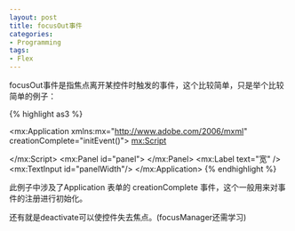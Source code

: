 ```yaml
---
layout: post
title: focusOut事件
categories:
- Programming
tags:
- Flex
---
```


focusOut事件是指焦点离开某控件时触发的事件，这个比较简单，只是举个比较简单的例子：

{% highlight as3 %}
<?xml version="1.0" encoding="utf-8"?>
<mx:Application xmlns:mx="http://www.adobe.com/2006/mxml" 
creationComplete="initEvent()">
<mx:Script>
<![CDATA[
public function initEvent():void
{
panelWidth.addEventListener(FocusEvent.FOCUS_OUT,focusOut);
this.addEventListener(MouseEvent.CLICK,mouseClick);
}
public function focusOut(event:FocusEvent):void
{
panel.width = parseInt(panelWidth.text,10);
}
public function mouseClick(event:MouseEvent):void
{
panelWidth.focusManager.deactivate();
}
]]>
</mx:Script>
<mx:Panel id="panel">
</mx:Panel>
<mx:Label text="宽" />
<mx:TextInput id="panelWidth"/>
</mx:Application>
{% endhighlight %}

此例子中涉及了Application 表单的 creationComplete 事件，这个一般用来对事件的注册进行初始化。  
  
还有就是deactivate可以使控件失去焦点。(focusManager还需学习)